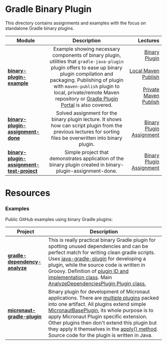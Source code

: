 # Gradle Binary Plugin

This directory contains assignments and examples with the focus on standalone Gradle binary plugins.

|    Module     |  Description  |  Lectures   |
| ------------- |:-------------:|-------------:|
| **[binary-plugin-example](binary-plugin-example)** | Example showing necessary components of binary plugin, utilities that `gradle-java-plugin` plugin offers to ease up binary plugin compilation and packaging. Publishing of plugin with `maven-publish` plugin to local, private/remote Maven repository or [Gradle Plugin Portal](https://plugins.gradle.org/) is also covered. | [Binary Plugin](https://www.udemy.com/course/gradle-development/learn/lecture/28264772#overview) <br> <br> [Local Maven Publish](https://www.udemy.com/course/gradle-development/learn/lecture/29080272#overview) <br> <br> [Private Maven Publish](https://www.udemy.com/course/gradle-development/learn/lecture/29429886)|
| **[binary-plugin-assignment-done](binary-plugin-assignment-done)** | Solved assignment for the binary plugin lecture. It shows how can script plugin from the previous lectures for sorting files be overwritten into binary plugin.| [Binary Plugin Assignment](https://www.udemy.com/course/gradle-development/learn/practice/1361294) |
| **[binary-plugin-assignment-test-project](binary-plugin-assignment-test-project)** | Simple project that demonstrates application of the binary plugin created in binary-plugin-assignment-done. | [Binary Plugin Assignment](https://www.udemy.com/course/gradle-development/learn/practice/1361294) |

# Resources

### Examples

Public GitHub examples using binary Gradle plugins:

| Project  | Description |
| ------------- | ------------- |
| **<a href="https://github.com/gradle-dependency-analyze/gradle-dependency-analyze" target="_blank">gradle-dependency-analyze</a>** | This is really practical binary Gradle plugin for spotting unused dependencies and can be perfect match for writing clean gradle scripts. Uses <a href="https://github.com/gradle-dependency-analyze/gradle-dependency-analyze/blob/master/build.gradle#L3" target="_blank">java-gradle-plugin</a> for developing a plugin, while the source code is written in Groovy. Definition of <a href="https://github.com/gradle-dependency-analyze/gradle-dependency-analyze/blob/master/build.gradle#L33" target="_blank">plugin ID and implementation class</a>. Main <a href="https://github.com/gradle-dependency-analyze/gradle-dependency-analyze/blob/master/src/main/groovy/ca/cutterslade/gradle/analyze/AnalyzeDependenciesPlugin.groovy#L14" target="_blank">AnalyzeDependenciesPlugin Plugin class. |
| **<a href="https://github.com/micronaut-projects/micronaut-gradle-plugin" target="_blank">micronaut-gradle-plugin</a>** | Binary plugin for development of Micronaut applications. There are <a href="https://github.com/micronaut-projects/micronaut-gradle-plugin/blob/master/build.gradle#L28" target="_blank">multiple plugins</a> packed into one artifact. All plugins extend simple <a href="https://github.com/micronaut-projects/micronaut-gradle-plugin/blob/master/src/main/java/io/micronaut/gradle/MicronautBasePlugin.java" target="_blank">MicronautBasePlugin</a>, its whole purpose is to apply Micronaut Plugin specific extension. Other plugins then don't extend this plugin but they apply it themselves in the <a href="https://github.com/micronaut-projects/micronaut-gradle-plugin/blob/master/src/main/java/io/micronaut/gradle/MicronautComponentPlugin.java#L74" target="_blank">apply() method<a>. Source code for the plugin is written in Java. |
